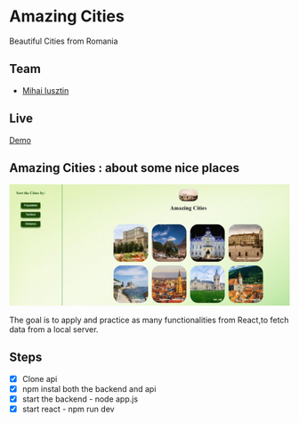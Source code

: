 # Amazing Cities

Beautiful Cities from Romania

## Team

- [Mihai Iusztin](https://github.com/Mihai-Iusztin)

## Live

[Demo](https://mihai-iusztin.github.io/native-cities-react/)

## Amazing Cities : about some nice places

<img src = "src/assets/amazing-cities.jpg" alt = "Amazing Cities" title = "Amazing Cities">

The goal is to apply and practice as many functionalities from React,to fetch data from a local server.

## Steps

- [x] Clone api
- [x] npm instal both the backend and api
- [x] start the backend - node app.js
- [x] start react - npm run dev
